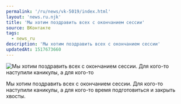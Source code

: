 ```yaml
---
permalink: '/ru/news/vk-5019/index.html'
layout: 'news.ru.njk'
title: 'Мы хотим поздравить всех с окончанием сессии'
source: ВКонтакте
tags:
  - news_ru
description: 'Мы хотим поздравить всех с окончанием сессии'
updatedAt: 1517673660
---
```

![Мы хотим поздравить всех с окончанием сессии. Для кого-то наступили каникулы, а для кого-то](https://sun9-69.userapi.com/impf/c834104/v834104570/a843c/iS7ePl0gJwU.jpg?size=1280x664&quality=96&sign=297e7882cafeeeeb4989d27ecc59d85e&c_uniq_tag=a1K9jN6tYgFS3UVN1WLob7pzGjtUfuSwBs8nzZWD5MI&type=album)

Мы хотим поздравить всех с окончанием сессии. Для кого-то наступили каникулы, а для кого-то время подготовиться и закрыть хвосты.
